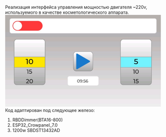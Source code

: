 Реализация интерфейса управления мощностью двигателя ~220v, используемого в качестве косметологического аппарата.
![1.jpg](https://github.com/Zayager/LPG/blob/screenshots/1.jpg)
Код адаптирован под следующее железо: 
  1. RBDDimmer(BTA16-800)
  2. ESP32_Crowpanel_7.0
  3. 1200w SBDST13432AD
